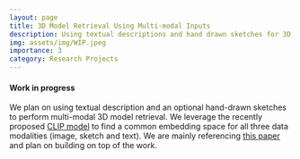 ```yaml
---
layout: page
title: 3D Model Retrieval Using Multi-modal Inputs
description: Using textual descriptions and hand drawn sketches for 3D model retrieval.
img: assets/img/WIP.jpeg
importance: 3
category: Research Projects
---
```


<h4> Work in progress </h4>

We plan on using textual description and an optional hand-drawn sketches to perform multi-modal 3D model retrieval. We leverage the recently proposed <a href="https://openai.com/blog/clip/">CLIP model</a> to find a common embedding space for all three data modalities (image, sketch and text). We are mainly referencing <a href="https://arxiv.org/pdf/2208.03354.pdf">this paper</a> and plan on building on top of the work.


